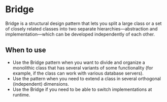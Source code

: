 # Bridge

Bridge is a structural design pattern that lets you split a large class or a set of closely related classes into two separate hierarchies—abstraction and implementation—which can be developed independently of each other.


## When to use

- Use the Bridge pattern when you want to divide and organize a monolithic class that has several variants of some functionality (for example, if the class can work with various database servers).
- Use the pattern when you need to extend a class in several orthogonal (independent) dimensions.
- Use the Bridge if you need to be able to switch implementations at runtime.